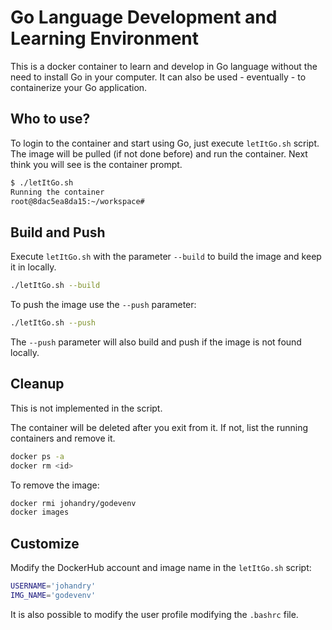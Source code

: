 # Go Language Development and Learning Environment

This is a docker container to learn and develop in Go language without the need to install Go in your computer. It can also be used - eventually - to containerize your Go application.

## Who to use?

To login to the container and start using Go, just execute `letItGo.sh` script. The image will be pulled (if not done before) and run the container. Next think you will see is the container prompt.

```bash
$ ./letItGo.sh
Running the container
root@8dac5ea8da15:~/workspace#

```

## Build and Push

Execute `letItGo.sh` with the parameter `--build` to build the image and keep it in locally.

```bash
./letItGo.sh --build
```

To push the image use the `--push` parameter:

```bash
./letItGo.sh --push
```

The `--push` parameter will also build and push if the image is not found locally.

## Cleanup

This is not implemented in the script.

The container will be deleted after you exit from it. If not, list the running containers and remove it.

```bash
docker ps -a
docker rm <id>
```

To remove the image:

```bash
docker rmi johandry/godevenv
docker images
```

## Customize

Modify the DockerHub account and image name in the `letItGo.sh` script:

```bash
USERNAME='johandry'
IMG_NAME='godevenv'
```

It is also possible to modify the user profile modifying the `.bashrc` file.
